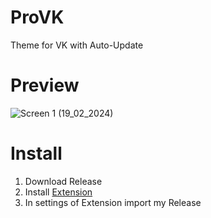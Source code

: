 # ProVK
Theme for VK with Auto-Update

# Preview
![Screen 1 (19_02_2024)](https://github.com/ProChopa/ProVK/assets/112766478/ed17af4d-81d4-41fa-8771-2fc0e1d9bf00)

# Install
1. Download Release
2. Install [Extension](https://chrome.google.com/webstore/detail/user-javascript-and-css/nbhcbdghjpllgmfilhnhkllmkecfmpld)
3. In settings of Extension import my Release

